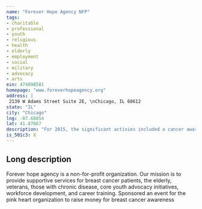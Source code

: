 ```yaml
---
name: "Forever Hope Agency NFP"
tags:
- charitable
- professional
- youth
- religious
- health
- elderly
- employment
- social
- military
- advocacy
- arts
ein: 474098581
homepage: "www.foreverhopeagency.org"
address: |
 2139 W Adams Street Suite 2E, \nChicago, IL 60612
state: "IL"
city: "Chicago"
lng: -87.68054
lat: 41.87867
description: "For 2015, the significant activies included a cancer awareness event, a back-to-school celebration and a monetary contribution to a food despository. "
is_501c3: X
---
```


## Long description

Forever hope agency is a non-for-profit organization. Our mission is to provide supportive services for breast cancer patients, the elderly, veterans, those with chronic disease, core youth advocacy initiatives, workforce development, and career training. Sponsored an event for the pink heart organization to raise money for breast cancer awareness

